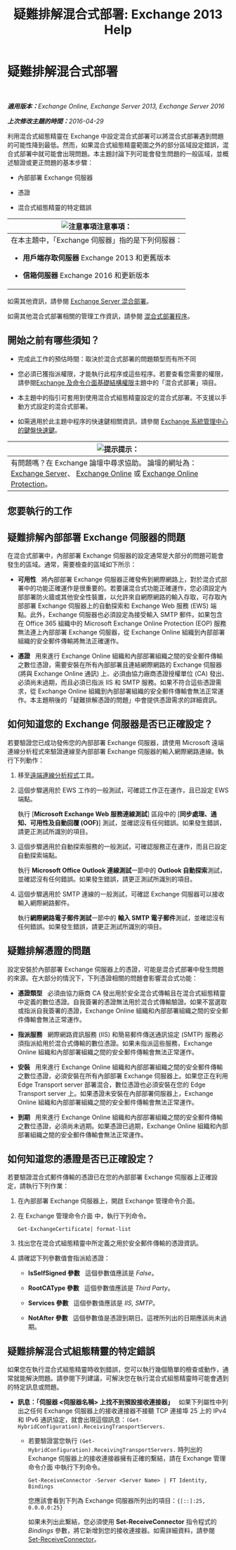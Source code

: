 ﻿---
title: '疑難排解混合式部署: Exchange 2013 Help'
TOCTitle: 疑難排解混合式部署
ms:assetid: bbae72f3-6a1e-4cbf-80da-d8f73d969c6b
ms:mtpsurl: https://technet.microsoft.com/zh-tw/library/JJ659053(v=EXCHG.150)
ms:contentKeyID: 50474708
ms.date: 01/11/2018
mtps_version: v=EXCHG.150
ms.translationtype: HT
---

# 疑難排解混合式部署

 

_<strong>適用版本：</strong>Exchange Online, Exchange Server 2013, Exchange Server 2016_

_<strong>上次修改主題的時間：</strong>2016-04-29_

利用混合式組態精靈在 Exchange 中設定混合式部署可以將混合式部署遇到問題的可能性降到最低。然而，如果混合式組態精靈範圍之外的部分區域設定錯誤，混合式部署中就可能會出現問題。本主題討論下列可能會發生問題的一般區域，並概述驗證或更正問題的基本步驟：

  - 內部部署 Exchange 伺服器

  - 憑證

  - 混合式組態精靈的特定錯誤

<table>
<colgroup>
<col style="width: 100%" />
</colgroup>
<thead>
<tr class="header">
<th><img src="images/JJ150559.note(EXCHG.150).gif" title="注意事項" alt="注意事項" />注意事項：</th>
</tr>
</thead>
<tbody>
<tr class="odd">
<td>在本主題中，「Exchange 伺服器」指的是下列伺服器：
<ul>
<li><p><strong>用戶端存取伺服器</strong> Exchange 2013 和更舊版本</p></li>
<li><p><strong>信箱伺服器</strong> Exchange 2016 和更新版本</p></li>
</ul></td>
</tr>
</tbody>
</table>


如需其他資訊，請參閱 [Exchange Server 混合部署](exchange-server-hybrid-deployments-exchange-2013-help.md)。

如需其他混合式部署相關的管理工作資訊，請參閱 [混合式部署程序](hybrid-deployment-procedures-exchange-2013-help.md)。

## 開始之前有哪些須知？

  - 完成此工作的預估時間：取決於混合式部署的問題類型而有所不同

  - 您必須已獲指派權限，才能執行此程序或這些程序。若要查看您需要的權限，請參閱[Exchange 及命令介面基礎結構權限](https://technet.microsoft.com/zh-tw/library/dd638114\(v=exchg.150\))主題中的「混合式部署」項目。

  - 本主題中的指引可套用到使用混合式組態精靈設定的混合式部署。不支援以手動方式設定的混合式部署。

  - 如需適用於此主題中程序的快速鍵相關資訊，請參閱 [Exchange 系統管理中心的鍵盤快速鍵](https://technet.microsoft.com/zh-tw/library/jj150484\(v=exchg.150\))。

<table>
<thead>
<tr class="header">
<th><img src="images/JJ906432.tip(EXCHG.150).gif" title="提示" alt="提示" />提示：</th>
</tr>
</thead>
<tbody>
<tr class="odd">
<td>有問題嗎？在 Exchange 論壇中尋求協助。 論壇的網址為：<a href="https://go.microsoft.com/fwlink/p/?linkid=60612">Exchange Server</a>、 <a href="https://go.microsoft.com/fwlink/p/?linkid=267542">Exchange Online</a> 或 <a href="https://go.microsoft.com/fwlink/p/?linkid=285351">Exchange Online Protection</a>。</td>
</tr>
</tbody>
</table>


## 您要執行的工作

## 疑難排解內部部署 Exchange 伺服器的問題

在混合式部署中，內部部署 Exchange 伺服器的設定通常是大部分的問題可能會發生的區域。通常，需要檢查的區域如下所示：

  - **可用性**   將內部部署 Exchange 伺服器正確發佈到網際網路上，對於混合式部署中的功能正確運作是很重要的。若要讓混合式功能正確運作，您必須設定內部部署防火牆或其他安全性裝置，以允許來自網際網路的輸入存取，可存取內部部署 Exchange 伺服器上的自動探索和 Exchange Web 服務 (EWS) 端點。此外，Exchange 伺服器也必須設定為接受輸入 SMTP 郵件。如果包含在 Office 365 組織中的 Microsoft Exchange Online Protection (EOP) 服務無法連上內部部署 Exchange 伺服器，從 Exchange Online 組織到內部部署組織的安全郵件傳輸將無法正確運作。

  - **憑證**   用來進行 Exchange Online 組織和內部部署組織之間的安全郵件傳輸之數位憑證，需要安裝在所有內部部署且連結網際網路的 Exchange 伺服器 (將與 Exchange Online 通訊) 上、必須由協力廠商憑證授權單位 (CA) 發出、必須尚未過期，而且必須已指派 IIS 和 SMTP 服務。如果不符合這些憑證需求，從 Exchange Online 組織到內部部署組織的安全郵件傳輸會無法正常運作。本主題稍後的「疑難排解憑證的問題」中會提供憑證需求的詳細資訊。

## 如何知道您的 Exchange 伺服器是否已正確設定？

若要驗證您已成功發佈您的內部部署 Exchange 伺服器，請使用 Microsoft 遠端連線分析程式來驗證連線至內部部署 Exchange 伺服器的輸入網際網路連線。執行下列動作：

1.  移至[遠端連線分析程式](https://www.testexchangeconnectivity.com/)工具。

2.  這個步驟適用於 EWS 工作的一般測試，可確認工作正在運作，且已設定 EWS 端點。
    
    執行 \[**Microsoft Exchange Web 服務連線測試**\] 區段中的 \[**同步處理、通知、可用性及自動回覆 (OOF)**\] 測試，並確認沒有任何錯誤。如果發生錯誤，請更正測試所識別的項目。

3.  這個步驟適用於自動探索服務的一般測試，可確認服務正在運作，而且已設定自動探索端點。
    
    執行 **Microsoft Office Outlook 連線測試**一節中的 **Outlook 自動探索**測試，並確認沒有任何錯誤。如果發生錯誤，請更正測試所識別的項目。

4.  這個步驟適用於 SMTP 連線的一般測試，可確認 Exchange 伺服器可以接收輸入網際網路郵件。
    
    執行**網際網路電子郵件測試**一節中的 **輸入 SMTP 電子郵件**測試，並確認沒有任何錯誤。如果發生錯誤，請更正測試所識別的項目。

## 疑難排解憑證的問題

設定安裝於內部部署 Exchange 伺服器上的憑證，可能是混合式部署中發生問題的來源。在大部分的情況下，下列憑證相關的問題會影響混合式功能：

  - **憑證類型**   必須由協力廠商 CA 發出用於安全混合式傳輸且在混合式組態精靈中定義的數位憑證。自我簽署的憑證無法用於混合式傳輸驗證。如果不當選取或指派自我簽署的憑證，Exchange Online 組織和內部部署組織之間的安全郵件傳輸會無法正常運作。

  - **指派服務**   網際網路資訊服務 (IIS) 和簡易郵件傳送通訊協定 (SMTP) 服務必須指派給用於混合式傳輸的數位憑證。如果未指派這些服務，Exchange Online 組織和內部部署組織之間的安全郵件傳輸會無法正常運作。

  - **安裝**   用來進行 Exchange Online 組織和內部部署組織之間的安全郵件傳輸之數位憑證，必須安裝在所有內部部署 Exchange 伺服器上。如果您正在利用 Edge Transport server 部署混合，數位憑證也必須安裝在您的 Edge Transport server 上。如果憑證未安裝在內部部署伺服器上，Exchange Online 組織和內部部署組織之間的安全郵件傳輸會無法正常運作。

  - **到期**   用來進行 Exchange Online 組織和內部部署組織之間的安全郵件傳輸之數位憑證，必須尚未過期。如果憑證已過期，Exchange Online 組織和內部部署組織之間的安全郵件傳輸會無法正常運作。

## 如何知道您的憑證是否已正確設定？

若要驗證混合式郵件傳輸的憑證已在您的內部部署 Exchange 伺服器上正確設定，請執行下列作業：

1.  在內部部署 Exchange 伺服器上，開啟 Exchange 管理命令介面。

2.  在 Exchange 管理命令介面 中，執行下列命令。
    
        Get-ExchangeCertificate| format-list

3.  找出您在混合式組態精靈中所定義之用於安全郵件傳輸的憑證資訊。

4.  請確認下列參數值會指派給憑證：
    
      - **IsSelfSigned 參數**   這個參數值應該是 *False*。
    
      - **RootCAType 參數**   這個參數值應該是 *Third Party*。
    
      - **Services 參數**   這個參數值應該是 *IIS, SMTP*。
    
      - **NotAfter 參數**   這個參數值是憑證到期日。這裡所列出的日期應該尚未過期。

## 疑難排解混合式組態精靈的特定錯誤

如果您在執行混合式組態精靈時收到錯誤，您可以執行幾個簡單的檢查或動作，通常就能解決問題。請參閱下列建議，可解決您在執行混合式組態精靈時可能會遇到的特定訊息或問題。

  - **訊息：「伺服器 \<伺服器名稱\> 上找不到預設接收連接器」**   如果下列屬性中列出之任何 Exchange 伺服器上的接收連接器不接聽 TCP 連接埠 25 上的 IPv4 和 IPv6 通訊協定，就會出現這個訊息：`(Get-HybridConfiguration).ReceivingTransportServers.`
    
      -  
        若要驗證當您執行 `(Get-HybridConfiguration).ReceivingTransportServers.` 時列出的 Exchange 伺服器上的接收連接器擁有正確的繫結，請在 Exchange 管理命令介面 中執行下列命令。
        
            Get-ReceiveConnector -Server <Server Name> | FT Identity, Bindings
        
        您應該會看到下列為 Exchange 伺服器所列出的項目：`{[::]:25, 0.0.0.0:25}`
        
        如果未列出此繫結，您必須使用 **Set-ReceiveConnector** 指令程式的 *Bindings* 參數，將它新增到您的接收連接器。如需詳細資料，請參閱 [Set-ReceiveConnector](https://technet.microsoft.com/zh-tw/library/bb125140\(v=exchg.150\))。

